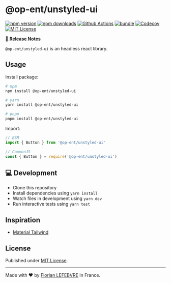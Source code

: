 # @op-ent/unstyled-ui

[![npm version][npm-version-src]][npm-version-href]
[![npm downloads][npm-downloads-src]][npm-downloads-href]
[![Github Actions][github-actions-src]][github-actions-href]
[![bundle][bundle-src]][bundle-href]
[![Codecov][codecov-src]][codecov-href]
[![MIT License][license-src]][license-href]

[📖 **Release Notes**](./CHANGELOG.md)

`@op-ent/unstyled-ui` is an headless react library.

## Usage

Install package:

```sh
# npm
npm install @op-ent/unstyled-ui

# yarn
yarn install @op-ent/unstyled-ui

# pnpm
pnpm install @op-ent/unstyled-ui
```

Import:

```js
// ESM
import { Button } from '@op-ent/unstyled-ui'

// CommonJS
const { Button } = require('@op-ent/unstyled-ui')
```

## 💻 Development

-   Clone this repository
-   Install dependencies using `yarn install`
-   Watch files in development using `yarn dev`
-   Run interactive tests using `yarn test`

## Inspiration

-   [Material Tailwind](https://github.com/creativetimofficial/material-tailwind)

## License

Published under [MIT License](./LICENSE).

---

Made with ❤️ by [Florian LEFEBVRE](https://github.com/florian-lefebvre) in France.

<!-- Badges -->
<!-- https://gist.github.com/lukas-h/2a5d00690736b4c3a7ba -->

[npm-version-src]: https://img.shields.io/npm/v/@op-ent/unstyled-ui?style=flat-square
[npm-version-href]: https://npmjs.com/package/@op-ent/unstyled-ui
[npm-downloads-src]: https://img.shields.io/npm/dm/@op-ent/unstyled-ui?style=flat-square
[npm-downloads-href]: https://npmjs.com/package/@op-ent/unstyled-ui
[github-actions-src]: https://img.shields.io/github/workflow/status/op-ent/unstyled-ui/ci/main?style=flat-square
[github-actions-href]: https://github.com/op-ent/unstyled-ui/actions?query=workflow%3Aci
[bundle-src]: https://img.shields.io/bundlephobia/minzip/@op-ent/unstyled-ui?style=flat-square
[bundle-href]: https://bundlephobia.com/result?p=@op-ent/unstyled-ui
[codecov-src]: https://img.shields.io/codecov/c/gh/op-ent/unstyled-ui/main?style=flat-square
[codecov-href]: https://codecov.io/gh/op-ent/unstyled-ui
[license-src]: https://img.shields.io/badge/License-MIT-yellow.svg?style=flat-square
[license-href]: ./LICENSE
